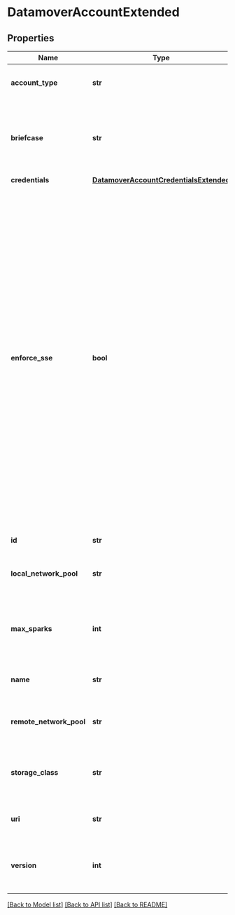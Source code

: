 # DatamoverAccountExtended

## Properties
Name | Type | Description | Notes
------------ | ------------- | ------------- | -------------
**account_type** | **str** | Type of the data storage account | [optional] 
**briefcase** | **str** | An opaque container for storing additional data in this object, e.g. key-value pairs | [optional] 
**credentials** | [**DatamoverAccountCredentialsExtended**](DatamoverAccountCredentialsExtended.md) |  | [optional] 
**enforce_sse** | **bool** | Enforce Server-Side Encryption to make sure that data-at-rest is encrypted in the bucket. Only supported for DM AWS-S3 cloud accounts. SSE-S3, SSE-KMS and DSSE-KMS encryption algorithm types are supported on bucket. Warning: The Data Mover Copy Job will fail unless the target bucket exists and has supported encryption enabled. | [optional] 
**id** | **str** | Unique account ID | [optional] 
**local_network_pool** | **str** | Local platform-specific network restriction | [optional] 
**max_sparks** | **int** | The limit of concurrent running tasks for this account per node | [optional] 
**name** | **str** | Name for this Data Mover account | 
**remote_network_pool** | **str** | Remote platform-specific network restriction | [optional] 
**storage_class** | **str** | The storage class of different cloud accounts. | [optional] 
**uri** | **str** | A valid URI pointing to the data storage | [optional] 
**version** | **int** | Version number of the config store when this object was edited. | [optional] 

[[Back to Model list]](../README.md#documentation-for-models) [[Back to API list]](../README.md#documentation-for-api-endpoints) [[Back to README]](../README.md)



